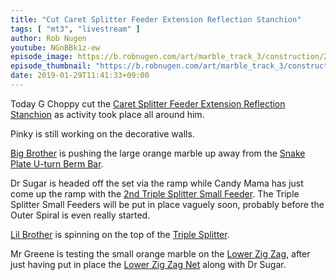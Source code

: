 ```yaml
---
title: "Cut Caret Splitter Feeder Extension Reflection Stanchion"
tags: [ "mt3", "livestream" ]
author: Rob Nugen
youtube: NGnBBk1z-ew
episode_image: https://b.robnugen.com/art/marble_track_3/construction/2019/2019_jan_29_caret_splitter_feeder_extension_reflection_stanchion_top.jpg
episode_thumbnail: "https://b.robnugen.com/art/marble_track_3/construction/2019/thumbs/2019_jan_29_caret_splitter_feeder_extension_reflection_stanchion_top.jpg"
date: 2019-01-29T11:41:33+09:00
---
```


Today G Choppy cut the
[Caret Splitter Feeder Extension Reflection Stanchion](/p/csfers) as
activity took place all around him.

Pinky is still working on the decorative walls.

[Big Brother](/w/big) is pushing the large orange marble up away from
the [Snake Plate U-turn Berm Bar](/p/sputbb).

Dr Sugar is headed off the set via the ramp while Candy Mama has just
come up the ramp with the [2nd Triple Splitter Small Feeder](/p/2tssf).  The
Triple Splitter Small Feeders will be put in place vaguely soon,
probably before the Outer Spiral is even really started.

[Lil Brother](/w/lil) is spinning on the top of the [Triple Splitter](/p/ts).

Mr Greene is testing the small orange marble on the
[Lower Zig Zag](/p/lzz), after just having put in place the
[Lower Zig Zag Net](/p/lzzn) along with Dr Sugar.

